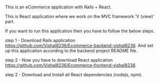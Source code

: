 This is an eCommerce application with Rails + React.

This is React application where we work on the MVC framework 'V (view)' part.

If you want to run this application then you have to follow the below steps.

step 1 - Download Rails application https://github.com/Vishal8236/Ecommerce-backend-vishal8236. And set up this application according to the backend project README file.

step 2 - Now you have to download React application https://github.com/Vishal8236/Ecommerce-frontend-vishal8236.

step 2 - Download and Install all React dependencies (nodejs, npm).